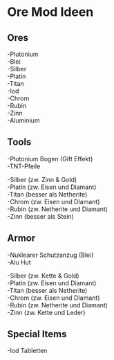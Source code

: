 # Ore Mod Ideen

## Ores
-Plutonium\
-Blei\
-Silber\
-Platin\
-Titan\
-Iod\
-Chrom\
-Rubin\
-Zinn\
-Aluminium


## Tools
-Plutonium Bogen (Gift Effekt)\
-TNT-Pfeile

-Silber (zw. Zinn & Gold)\
-Platin (zw. Eisen und Diamant)\
-Titan (besser als Netherite)\
-Chrom (zw. Eisen und DIamant)\
-Rubin (zw. Netherite und Diamant)\
-Zinn (besser als Stein)

## Armor
-Nuklearer Schutzanzug (Blei)\
-Alu Hut

-Silber (zw. Kette & Gold)\
-Platin (zw. Eisen und Diamant)\
-Titan (besser als Netherite)\
-Chrom (zw. Eisen und DIamant)\
-Rubin (zw. Netherite und Diamant)\
-Zinn (zw. Kette und Leder)


## Special Items
-Iod Tabletten
